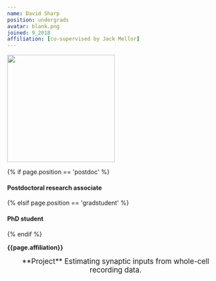 ```yaml
---
name: David Sharp
position: undergrads
avatar: blank.png
joined: 9_2018
affiliation: [co-supervised by Jack Mellor]
---
```


<img width="250" src="{{site.baseurl}}/images/people/{{page.avatar}}" data-action="zoom">

 {% if page.position == 'postdoc' %}
<h4>Postdoctoral research associate</h4>
 {% elsif page.position == 'gradstudent' %}
<h4>PhD student</h4>
 {% endif %}

<b>{{page.affiliation}}</b>

<header class="masthead text-justify" style="font-size:120%">
**Project**  
Estimating synaptic inputs from whole-cell recording data.
</header>
<br><br>
